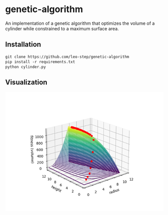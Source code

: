 # genetic-algorithm
An implementation of a genetic algorithm that optimizes the volume of a cylinder while constrained to a maximum surface area.


## Installation
```
git clone https://github.com/leo-step/genetic-algorithm
pip install -r requirements.txt
python cylinder.py
```

## Visualization
![fitness landscape plot](fitness.png)
